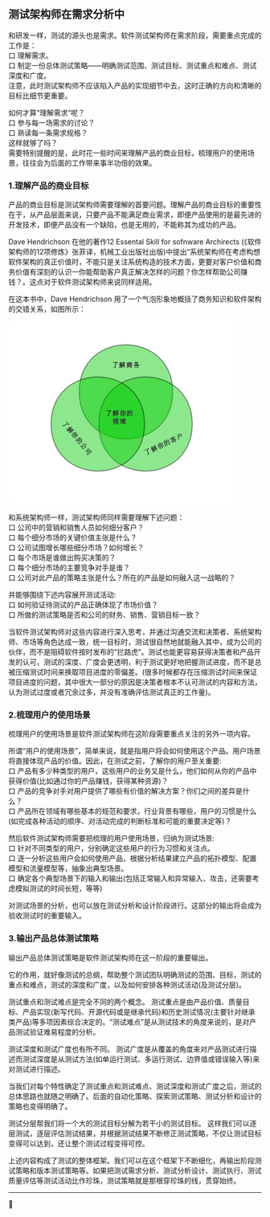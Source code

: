 ## 测试架构师在需求分析中

和研发一样，测试的源头也是需求。软件测试架构师在需求阶段，需要重点完成的工作是：</br>
口  理解需求。</br>
口  制定一份总体测试策略——明确测试范围、测试目标、测试重点和难点、测试深度和广度。</br>
注意，此时测试架构师不应该陷入产品的实现细节中去，这时正确的方向和清晰的目标比细节更重要。

如何才算“理解需求”呢？</br>
口  参与每一场需求的讨论？</br>
口  熟读每一条需求规格？</br>
这样就够了吗？</br>
需要特别提醒的是，此时花一些时间来理解产品的商业目标，梳理用户的使用场景，往往会为后面的工作带来事半功倍的效果。

### 1.理解产品的商业目标

产品的商业目标是测试架构师需要理解的首要问题。理解产品的商业目标的重要性在于，从产品层面来说，只要产品不能满足商业需求，即便产品使用的是最先进的开发技术，即便产品没有一个缺陷，也是无用的，不能称其为成功的产品。

Dave Hendrichson 在他的著作12 Essental Skill for sofnware Archirects (《软件架构师的12项修炼》张菲译，机械工业出版社出版)中提出“系统架构师在考虑构想软件架构的真正价值时，不能只是关注系统构造的技术方面，更要对客户价值和商务价值有深刻的认识一你能帮助客户真正解决怎样的问题？你怎样帮助公司赚钱？。这点对于软件测试架构师来说同样适用。

在这本书中，Dave Hendrichson 用了一个气泡形象地概括了商务知识和软件架构的交错关系，如图所示：

![](resFiles/r2/DaveHendrichson气泡图.jpg)

和系统架构师一样，测试架构师同样需要理解下述问题：</br>
口  公司中的营销和销售人员如何细分客户？</br>
口  每个细分市场的关键价值主张是什么？</br>
口  公司试图增长哪些细分市场？如何增长？</br>
口  每个市场是谁做出购买决策的？</br>
口  每个细分市场的主要竞争对手是谁？</br>
口  公司对此产品的策略主张是什么？所在的产品是如何融入这一战略的？</br>


并能够围绕下述内容展开测试活动:</br>
口  如何验证待测试的产品正确体现了市场价值？</br>
口  所做的测试策略是否和公司的财务、销售、营销目标一致？</br>

当软件测试架构师对这些内容进行深入思考，并通过沟通交流和决策者、系统架构师、市场等角色达成一致，统一目标时，测试很自然地就能融入其中，成为公司的伙伴，而不是阻碍软件按时发布的“拦路虎”。测试也能更容易获得决策者和产品开发的认可，测试的深度、广度会更透明，利于测试更好地把握测试进度，而不是总被压缩测试时间来换取项目进度的零偏差。(很多时候都存在压缩测试时间来保证项目进度的问题，其中很大一部分的原因是决策者根本不认可测试的内容和方法，认为测试过度或者冗余过多，并没有准确评估测试真正的工作量)。

### 2.梳理用户的使用场景

梳理用户的使用场景是软件测试架构师在这阶段需要重点关注的另外一项内容。

所谓“用户的使用场景”，简单来说，就是指用户将会如何使用这个产品。用户场景将直接体现产品的价值。因此，在测试之前，了解你的用户至关重要:</br>
口  产品有多少种类型的用户，这些用户的业务又是什么，他们如何从你的产品中获得价值(比如通过你的产品赚钱，获得某种资源)？</br>
口  产品的竞争对手对用户提供了哪些有价值的解决方案？你们之间的差异是什么？</br>
口  产品所在领域有哪些基本的规范和要求，行业背景有哪些，用户的习惯是什么(如完成各种活动的顺序、对活动完成的判断标准和可能的重要决定等)？</br>

然后软件测试架构师需要把梳理的用户使用场景，归纳为测试场景:</br>
口  针对不同类型的用户，分别确定这些用户的行为习惯和关注点。</br>
口  逐一分析这些用户会如何使用产品，根据分析结果建立产品的拓扑模型、配置模型和流量模型等，抽象出典型场景。</br>
口  确定各个典型场景下的输入和输出(包括正常输入和异常输入、攻击，还需要考虑模拟测试的时间长短，等等)</br>

对测试场景的分析，也可以放在测试分析和设计阶段进行。这部分的输出将会成为验收测试时的重要输入。


### 3.输出产品总体测试策略

输出产品总体测试策略是软件测试架构师在这一阶段的重要输出。

它的作用，就好像测试的总纲，帮助整个测试团队明确测试的范围、目标，测试的重点和难点，测试的深度和广度，以及如何安排各种测试活动(及测试分层)。

测试重点和测试难点是完全不同的两个概念。
测试重点是由产品价值、质量目标、产品实现(新写代码、开源代码或是继承代码)和历史测试情况(主要针对继承类产品)等多项因素综合决定的。“测试难点”是从测试技术的角度来说的，是对产品测试验证难易程度的分析。

测试深度和测试广度也有所不同。
测试广度是从覆盖的角度来对产品测试进行描述而测试深度是从测试方法(如单运行测试、多运行测试、边界值或错误输入等)来对测试进行描述。

当我们对每个特性确定了测试重点和测试难点、测试深度和测试广度之后，测试的总体思路也就随之明确了。后面的自动化策略、探索测试策略、测试分析和设计的策略也变得明确了。

测试分层帮我们将一个大的测试目标分解为若干小的测试目标。
这样我们可以逐层测试，逐层评估测试结果，并根据测试结果不断修正测试策略，不仅让测试目标变得可以达到，还让整个测试过程变得可控。

上述内容构成了测试的整体框架。我们可以在这个框架下不断细化，再输出阶段测试策略和版本测试策略等。如果把测试需求分析、测试分析设计、测试执行、测试质量评估等测试活动比作珍珠，测试策略就是那根穿珍珠的线，贯穿始终。

* * *
:bug: 
